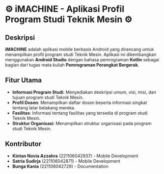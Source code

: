 # ⚙️ iMACHINE - Aplikasi Profil Program Studi Teknik Mesin ⚙️

## Deskripsi
**iMACHINE** adalah aplikasi mobile berbasis Android yang dirancang untuk menampilkan profil program studi Teknik Mesin. Aplikasi ini dikembangkan menggunakan **Android Studio** dengan bahasa pemrograman **Kotlin** sebagai bagian dari tugas mata kuliah **Pemrograman Perangkat Bergerak**.

## Fitur Utama
- **Informasi Program Studi**: Menyediakan deskripsi umum, visi, misi, dan tujuan program studi Teknik Mesin.
- **Profil Dosen**: Menampilkan daftar dosen beserta informasi singkat tentang latar belakang mereka.
- **Fasilitas**: Informasi tentang fasilitas yang tersedia di program studi Teknik Mesin.
- **Struktur Organisasi**: Menampilkan struktur organisasi pada program studi Teknik Mesin.

## Kontributor
- **Kintan Novia Azzahra** (221106042937) - Mobile Development
- **Satria Sudirja** (221106042871) - Mobile Development
- **Bunga Kania** (221106042729) - Documentation
